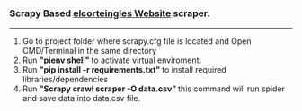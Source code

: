 ### Scrapy Based <a href='https://www.elcorteingles.es/'>elcorteingles Website</a> scraper.
-------------
<ol>
<li> Go to project folder where scrapy.cfg file is located and Open CMD/Terminal in the same directory </li>
<li> Run <b>"pienv shell" </b> to activate virtual enviroment. </li>
<li> Run <b>"pip install -r requirements.txt" </b>to install required libraries/dependencies</li>
<li> Run <b>"Scrapy crawl scraper -O data.csv" </b> this command will run spider and save data into data.csv file.
</ol>
